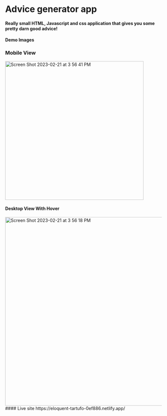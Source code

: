 # Advice generator app

#### Really small HTML, Javascript and css application that gives you some pretty darn good advice!

#### Demo Images

### Mobile View

  <img width="445" alt="Screen Shot 2023-02-21 at 3 56 41 PM" src="https://user-images.githubusercontent.com/90470559/220467849-ca55d194-38c2-418e-ae3b-852c766cb7f0.png">

#### Desktop View With Hover

  <img width="605" alt="Screen Shot 2023-02-21 at 3 56 18 PM" src="https://user-images.githubusercontent.com/90470559/220468048-75d8a21a-3c86-47e3-b945-829e0a0151e7.png">
#### Live site
https://eloquent-tartufo-0ef886.netlify.app/
